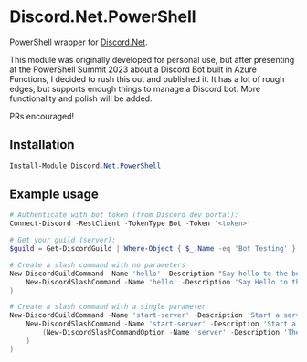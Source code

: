# Discord.Net.PowerShell

PowerShell wrapper for [Discord.Net](https://github.com/discord-net/Discord.Net).

This module was originally developed for personal use, but after presenting at the PowerShell Summit 2023 about a Discord Bot built in Azure Functions, I decided to rush this out and published it. It has a lot of rough edges, but supports enough things to manage a Discord bot. More functionality and polish will be added.

PRs encouraged!

## Installation

```powershell
Install-Module Discord.Net.PowerShell
```

## Example usage

```powershell
# Authenticate with bot token (from Discord dev portal):
Connect-Discord -RestClient -TokenType Bot -Token '<token>'

# Get your guild (server):
$guild = Get-DiscordGuild | Where-Object { $_.Name -eq 'Bot Testing' }

# Create a slash command with no parameters
New-DiscordGuildCommand -Name 'hello' -Description "Say hello to the bot" -Guild $guild -CommandBuilder (
    New-DiscordSlashCommand -Name 'hello' -Description 'Say Hello to the bot'
)

# Create a slash command with a single parameter
New-DiscordGuildCommand -Name 'start-server' -Description 'Start a server' -Guild $guild -CommandBuilder (
    New-DiscordSlashCommand -Name 'start-server' -Description 'Start a server' -Options @(
        (New-DiscordSlashCommandOption -Name 'server' -Description 'The selected server' -Type String)
    )
)
```